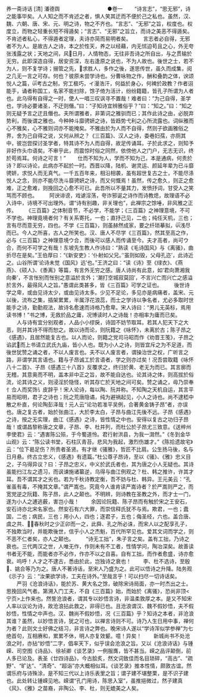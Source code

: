 <!-- { "loadSidebar": true } -->
养一斋诗话 [清] 潘德舆
　　
　　
　　
　　●卷一
　　“诗言志”，“思无邪”，诗之能事毕矣。人人知之而不肯述之者，惧人笑其迂而不便於己之私也。虽然，汉、魏、六朝、唐、宋、元、明之诗，物之不齐也。“言志”、“无邪”之旨，权度也。权度立，而物之轻重长短不得遁矣；“言志”、“无邪”之旨立，而诗之美恶不得遁矣。不肯述者私心，不得遁者定理，夫诗亦简而易明者矣。
　　言志者必自得，无邪者不为人。是故古人之诗，本之於性天，养之以经藉，内无怵迫苟且之心，外无夸张浅露之状；天地之间，风日月，人情物态，无往非吾诗之所自出，与之贯输於无穷。此即深造自得，居安资深，左右逢原之说也，不为人故也。後世之士，若不为人，则不复学诗；搦管之先，求胜人，多作之後，遂思传世，虽久而成集，阅之几无一言之可存。何也？彼原未尝学诗也。分曹咏物之作，酬和叠韵之体，谀颂悦人之篇，考古之制，穷工极巧，イ漫浩汗，何益於身心，何裨於政教？作者诩能手，诵者称国工，名家不能扫除，馀子倚为活计，纷纷籍籍，皆孔子所谓为人者也。此乌得有自得之一时，使人一唱三叹讽寻不置哉！难者曰：“为己自得，圣学也，学诗必要诸圣，不迂则僭。”曰：“子知诗宜辨雅俗乎？”曰：“知之。”曰：“知之则无疑予言之迂且僭也。夫所谓雅者，非第词之雅驯而已；其作此诗之由，必脱弃势利，而後谓之雅也。今种种斗靡骋妍之诗，皆趋势弋利之心所流露也。词纵雅而心不雅矣，心不雅则词亦不能掩矣。不雅由於为人而不自得，然则子欲画雅俗之界，舍为己自得之说，又何从辨之？《三百篇》、汉人之诗，委巷妇孺，亦厕其中，彼岂尝探讨圣学者，特其诗不为人而自得，故足传诵耳。子於此求之，则知予非好作头巾语矣。不审乎此，而震惊时俗之同然，依傍他人之门户，无志无识，终於苟焉耳。何诗之可言！”
　　仕而不知为人，学而不知为己，本是通病，何责於诗？即以诗论，此病亦不起於一时。西晋以降，陆机、谢灵运、颜延年辈为已斗靡骋妍，求悦人而无真气。一千五百年来，相沿相袭，虽有超世复古之士，不能尽涤悦人之念，则亦不能尽洗斗靡骋妍之诗，而又何慨焉！虽然，传之愈久，则正之愈难，正之愈难，则挽回之心愈不可已。此吾所以不量其力，发愤抒词，甘受人之笑骂而不顾也。
　　阿谀诽谤，戏谑淫荡，夸诈邪诞之诗作而诗教熄，故理语不必入诗中，诗境不可出理外。谓“诗有别趣，非关理也”，此禅宗之馀唾，非风雅之正传。
　　《三百篇》之体制音节，不必学，不能学；《三百篇》之神理意境，不可不学也。神理竟境者何？有关系寄托，一也；直抒己见，二也；纯任天机，三也；言有尽而意无穷，四也。不学《三百篇》，则虽赫然成家，要之纤琐摹拟，浅尽而已。今人之所喜，古人之所笑也。汉、唐人不尽学《三百篇》，然其至高之作，必与《三百篇》之神理意境ウ合，而後可以感人而传诵至今。夫才高者，尚可ウ合，而何不可学之有哉！东坡先生教人作诗曰：“熟读《毛诗国风》与《离骚》，曲折尽在是矣。”王伯厚曰：“《新安吏》：‘仆射如父兄。’‘虽则如毁，父母孔迩’，此诗近之。山谷所谓‘论诗未觉《国风》远’也。”王济之曰：“读《诗》至《绿衣》、《燕燕》、《硕人》、《黍离》等篇，有言外无穷之感。唐人诗尚有此意，如‘君向萧湘我向秦’，不言怅别而怅别之意溢於言外；‘潮打空城寂莫回’，不言兴亡而兴亡之感溢於言外，最得风人之旨。”愚谓此类甚多，皆《三百篇》可学之证也。
　　後世诗学之卑，或由见诗太少，或由见诗太多。少见不足论，多见亦是病痛者，盖宋、元以後，流布之集，插架累累，半属浮花浪蕊，而士之学诗以争名者，尤必多取时世能手之诗，勤勤观法，故诗名愈速而诗格乃愈卑。宋人诗曰：“男儿无英标，焉用读书博！”书之博，无救於品之庸，况博读时人之诗哉！亦相率为庸而已矣。
　　人与诗有宜分别观者，人品小小缪戾，诗固不妨节取耳。若其人犯天下之大恶，则并其诗不得而恕之。故以诗而论，则阮籍之《咏怀》，未离於古；陈子昂之《感遇》，且居然能复古也。以人而论，则籍之党司马昭而作《劝晋王笺》，子昂之谄武而上书请立武氏九庙，皆小人也。既为小人之诗，则皆宜斥之为不足道，而後世犹赞之诵之者，不以人废言也。夫不以人废言者，谓操治世之权，广听言之路，非谓学其言语也。籍与子昂诚工於言语者，学之则亦过矣！况吾尝取籍《咏怀八十二首》、子昂《感遇三十八首》反覆求之，终归於黄、老无为而已。其言廓而无稽，其意奥而不明，盖本非中正之旨，故不能自达也。论其诗之体，则高拔於俗流，论其诗之义，则浸淫於隐怪，听其存亡於天地之间可矣。赞之诵之，毋乃崇奉忄佥人而奖饰讠皮辞乎！宋人论诗，每以陶、阮并称。不知陶之天机自运，其言平易而昭明，君子之诗也；阮之荒唐隐谲，纯为避祸起见，小人之诗也。尚不逮嵇中散之朴直，何论陶彭泽哉！元人云“论功若准平吴例，合著黄金铸子昂”者，亦误也。唐之复古者，始於张曲江，大於李太白，子昂与曲江先後不远。子昂《感遇》之诗，按之无实理，曲江《感遇》之诗，皆性情之中也。安得以复古之功归子昂哉！或谓昌黎称唐之文章，子昂、李、杜并列，而杜公於子昂尤三致意。《送梓州李使君》云：“遇害陈公殒，于今蜀道怜。君行射洪县，为我一潸然。”《冬到金华山观》云：“陈公读书堂，石柱仄青苔。悲风为我起，激烈伤雄才。”《陈拾遗故宅》云：“位下曷足伤？所贵者圣贤。有才继《骚雅》，哲匠不比肩。公生扬马後，名与日月悬。终古立忠义，《感遇》有遗篇。”杜公尊子昂诗，至以《骚》、《雅》忠义目之，子乌得异议？曰：子昂之忠义，中义於武氏者也，其为唐之小人无疑也。其诗虽能扫江左之遗习，而讽谏施诸纂逆，乌得与曲江例观之？杜、韩之推许，许其才耳。吾不谓其才之劣也。若为千秋诗教定衡，吾不妨与杜、韩异。王元美云：“孔雀虽有毒，不掩其文章。”谓严嵩也。究竟今人谁肯读严嵩诗者？於严嵩则严之，而宽党逆之阮籍、陈子昂，此人之颠也。不明辨，则诗教在圣教之外，而才士一门，遂为小人之逋逃薮，害岂小哉！
　　余因论阮籍、陈子昂而有触於宋之王安石，安石诗亦北宋名家也。然安石有六大罪，而崇信释氏犹不与焉。欺君，一也；蠹国，二也；病民，三也；用小人，四也；逐君子，五也；侮圣经，六也。盖合唐、虞之共、，春秋时之少正卯而一之，此舜、孔之所必诛，而宋人以之配享孔子，不独欺当时，并能欺後世，信乎小人之杰魁，百代所罕见也。爱其文词而学之，则不恶不仁者矣，亦人之颠也。
　　“诗无工拙”，朱子言之矣。盖有工拙，乃诗之衰也。三代两汉之世，人唯无作，作则未有不工者，性情学问，陶冶深矣。故善读书者无不能，而能者亦不必作，作亦不以之自喜。自有工拙，而作者愈盛，诗亦愈衰。呜呼！人才之不逮古，悉由於此，岂独诗之衰也！
　　李、杜不选诗，至殷、姚合等乃为之。唐人不著诗话，至宋人乃盛为之。此可以悟诗之升降。陆务观《示子》云：“汝果欲学诗，工夫在诗外。”至哉言乎！可以扫尽一切诗话矣。
　　严羽《沧浪诗话》，能於苏、黄大名之馀，破除宋诗局面，亦一时杰出之士。思挽回风气者。第溯入门工夫，不自《三百篇》始，而始於《离骚》，恐尚非顶<宁页>上作来也。然訾沧浪者，谓其专以妙悟言诗，非温柔敦厚之本。是又不知宋人率以议论为诗，故沧浪拈此救之，非得已也。且沧浪谓汉、魏不假妙悟，夫不假妙悟，性情之中声也。汉、魏尚不假妙悟，况《三百篇》乎？知诗之本者，非沧浪其谁？虽然，以妙悟言诗，犹之可也，以禅言诗则不可。诗乃人生日用中事，禅何为者？此则文士好佛之结习，非言诗之弊也。晚宋诗人遂以“学诗浑似学参禅”为七绝首句，互相赓和，累累不休，明人亦复效颦。噫！异矣！
　　新城尚书不处沧浪之时，亦拈“妙悟”二字，倡率天下，似乎误会沧浪之旨。又以《沧浪诗话》与锺嵘、司空图《诗品》、徐祯卿《谈艺录》一例服膺，皆不甚当。嵘之品评颠倒，前人多已论及。表圣《廿四诗品》，今古脍炙，然文词致佳而名目琐碎，“高古”、“疏野”、“旷达”、“清奇”、“超诣”亦大概相似耳。《谈艺录》推本性情，颇敦古谊。然谓乐府与诗殊涂，是不知三代以上诗乐表里之旨；谓子建不堪整栗，是不识子建也。此处转让锺嵘见地。嵘谓“孔门用诗，陈思入室”，虽推挹微过，然子建真《风》、《雅》之苗裔，非陶公、李、杜，则无媲美之人矣。
